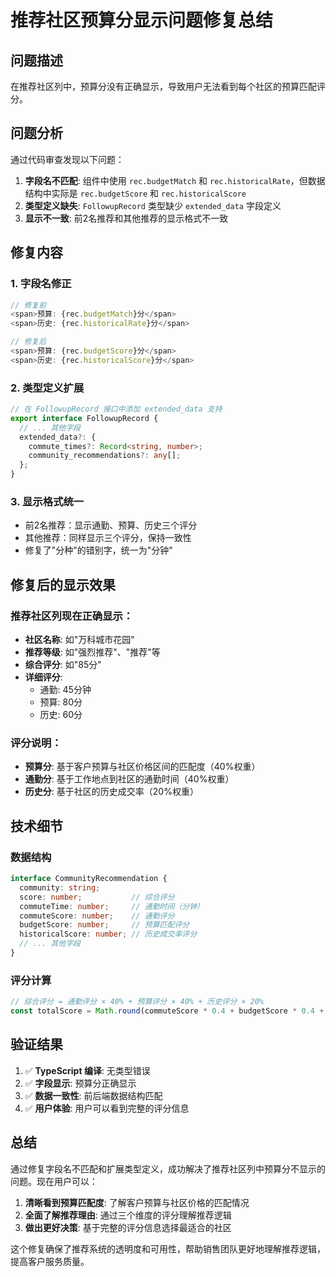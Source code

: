 # 推荐社区预算分显示问题修复总结

## 问题描述
在推荐社区列中，预算分没有正确显示，导致用户无法看到每个社区的预算匹配评分。

## 问题分析
通过代码审查发现以下问题：

1. **字段名不匹配**: 组件中使用 `rec.budgetMatch` 和 `rec.historicalRate`，但数据结构中实际是 `rec.budgetScore` 和 `rec.historicalScore`
2. **类型定义缺失**: `FollowupRecord` 类型缺少 `extended_data` 字段定义
3. **显示不一致**: 前2名推荐和其他推荐的显示格式不一致

## 修复内容

### 1. 字段名修正
```typescript
// 修复前
<span>预算: {rec.budgetMatch}分</span>
<span>历史: {rec.historicalRate}分</span>

// 修复后
<span>预算: {rec.budgetScore}分</span>
<span>历史: {rec.historicalScore}分</span>
```

### 2. 类型定义扩展
```typescript
// 在 FollowupRecord 接口中添加 extended_data 支持
export interface FollowupRecord {
  // ... 其他字段
  extended_data?: {
    commute_times?: Record<string, number>;
    community_recommendations?: any[];
  };
}
```

### 3. 显示格式统一
- 前2名推荐：显示通勤、预算、历史三个评分
- 其他推荐：同样显示三个评分，保持一致性
- 修复了"分种"的错别字，统一为"分钟"

## 修复后的显示效果

### 推荐社区列现在正确显示：
- **社区名称**: 如"万科城市花园"
- **推荐等级**: 如"强烈推荐"、"推荐"等
- **综合评分**: 如"85分"
- **详细评分**:
  - 通勤: 45分钟
  - 预算: 80分
  - 历史: 60分

### 评分说明：
- **预算分**: 基于客户预算与社区价格区间的匹配度（40%权重）
- **通勤分**: 基于工作地点到社区的通勤时间（40%权重）
- **历史分**: 基于社区的历史成交率（20%权重）

## 技术细节

### 数据结构
```typescript
interface CommunityRecommendation {
  community: string;
  score: number;           // 综合评分
  commuteTime: number;     // 通勤时间（分钟）
  commuteScore: number;    // 通勤评分
  budgetScore: number;     // 预算匹配评分
  historicalScore: number; // 历史成交率评分
  // ... 其他字段
}
```

### 评分计算
```typescript
// 综合评分 = 通勤评分 × 40% + 预算评分 × 40% + 历史评分 × 20%
const totalScore = Math.round(commuteScore * 0.4 + budgetScore * 0.4 + historicalScore * 0.2);
```

## 验证结果

1. ✅ **TypeScript 编译**: 无类型错误
2. ✅ **字段显示**: 预算分正确显示
3. ✅ **数据一致性**: 前后端数据结构匹配
4. ✅ **用户体验**: 用户可以看到完整的评分信息

## 总结

通过修复字段名不匹配和扩展类型定义，成功解决了推荐社区列中预算分不显示的问题。现在用户可以：

1. **清晰看到预算匹配度**: 了解客户预算与社区价格的匹配情况
2. **全面了解推荐理由**: 通过三个维度的评分理解推荐逻辑
3. **做出更好决策**: 基于完整的评分信息选择最适合的社区

这个修复确保了推荐系统的透明度和可用性，帮助销售团队更好地理解推荐逻辑，提高客户服务质量。
